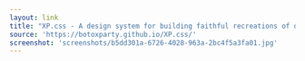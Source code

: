 ```yaml
---
layout: link
title: "XP.css - A design system for building faithful recreations of old UIs"
source: 'https://botoxparty.github.io/XP.css/'
screenshot: 'screenshots/b5dd301a-6726-4028-963a-2bc4f5a3fa01.jpg'
---
```


